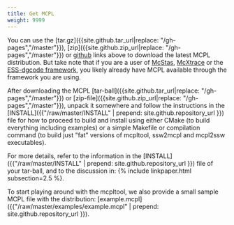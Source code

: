 ```yaml
---
title: Get MCPL
weight: 9999
---
```

You can use the [tar.gz]({{site.github.tar_url|replace: "/gh-pages","/master"}}),
 [zip]({{site.github.zip_url|replace: "/gh-pages","/master"}})
 or [github]({{site.github.repository_url}}) links above
to download the latest MCPL distribution. But take note that if you are a user
of [McStas](LOCAL:hooks_mcstas), [McXtrace](LOCAL:hooks_mcxtrace) or the
[ESS-dgcode framework](https://confluence.esss.lu.se/x/lgDD), you likely
already have MCPL available through the framework you are using.

After downloading the MCPL
[tar-ball]({{site.github.tar_url|replace: "/gh-pages","/master"}})
or [zip-file]({{site.github.zip_url|replace: "/gh-pages","/master"}}),
unpack it somewhere and follow the instructions in the
[INSTALL]({{"/raw/master/INSTALL" | prepend: site.github.repository_url }})
file for how to proceed to build and install using either CMake (to build everything including examples) or a simple Makefile or compilation command (to build just "fat" versions of mcpltool, ssw2mcpl and mcpl2ssw executables).

For more details, refer to the information in the
[INSTALL]({{"/raw/master/INSTALL" | prepend: site.github.repository_url }})
file of your tar-ball, and to the discussion in:
{% include linkpaper.html subsection=2.5 %}.

To start playing around with the mcpltool, we also provide a small sample MCPL file with the distribution: [example.mcpl]({{"/raw/master/examples/example.mcpl" | prepend: site.github.repository_url }}).
